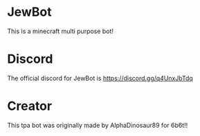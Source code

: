 # JewBot
This is a minecraft multi purpose bot!
# Discord
The official discord for JewBot is https://discord.gg/q4UnxJbTdq
# Creator
This tpa bot was originally made by AlphaDinosaur89 for 6b6t!!
